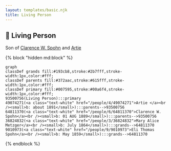 ```yaml
---
layout: templates/basic.njk
title: Living Person
---
```

## 🔵 Living Person

Son of [Clarence W. Spohn](/people/6/64811370) and [Artie ](/people/4/49074271)

{% block "hidden md:block" %}
```mermaid
graph
classDef grands fill:#193cb8,stroke:#2b7fff,stroke-width:1px,color:#fff;
classDef parents fill:#372aac,stroke:#615fff,stroke-width:1px,color:#fff;
classDef primary fill:#007595,stroke:#00a6f4,stroke-width:1px,color:#fff;
93500756(Living Person):::primary
49074271(<a class="text-white" href="/people/4/49074271">Artie </a><br /><small>b: about 1891</small>):::parents-->93500756
64811370(<a class="text-white" href="/people/6/64811370">Clarence W. Spohn</a><br /><small>b: 01 AUG 1889</small>):::parents-->93500756
36824832(<a class="text-white" href="/people/3/36824832">Mary Alice Metzger</a><br /><small>b: July 1864</small>):::grands-->64811370
9010973(<a class="text-white" href="/people/9/9010973">Eli Thomas Spohn</a><br /><small>b: May 1859</small>):::grands-->64811370
```
{% endblock %}
